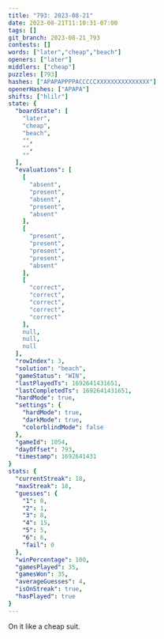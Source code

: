 ```yaml
---
title: "793: 2023-08-21"
date: 2023-08-21T11:10:31-07:00
tags: []
git_branch: 2023-08-21_793
contests: []
words: ["later","cheap","beach"]
openers: ["later"]
middlers: ["cheap"]
puzzles: [793]
hashes: ["APAPAPPPPACCCCCXXXXXXXXXXXXXXX"]
openerHashes: ["APAPA"]
shifts: ["hlilr"]
state: {
  "boardState": [
    "later",
    "cheap",
    "beach",
    "",
    "",
    ""
  ],
  "evaluations": [
    [
      "absent",
      "present",
      "absent",
      "present",
      "absent"
    ],
    [
      "present",
      "present",
      "present",
      "present",
      "absent"
    ],
    [
      "correct",
      "correct",
      "correct",
      "correct",
      "correct"
    ],
    null,
    null,
    null
  ],
  "rowIndex": 3,
  "solution": "beach",
  "gameStatus": "WIN",
  "lastPlayedTs": 1692641431651,
  "lastCompletedTs": 1692641431651,
  "hardMode": true,
  "settings": {
    "hardMode": true,
    "darkMode": true,
    "colorblindMode": false
  },
  "gameId": 1054,
  "dayOffset": 793,
  "timestamp": 1692641431
}
stats: {
  "currentStreak": 18,
  "maxStreak": 18,
  "guesses": {
    "1": 0,
    "2": 1,
    "3": 8,
    "4": 15,
    "5": 5,
    "6": 6,
    "fail": 0
  },
  "winPercentage": 100,
  "gamesPlayed": 35,
  "gamesWon": 35,
  "averageGuesses": 4,
  "isOnStreak": true,
  "hasPlayed": true
}
---
```

<!-- more -->
On it like a cheap suit. 
